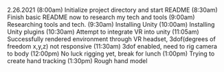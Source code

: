 2.26.2021
(8:00am) Initialize project directory and start README
(8:30am) Finish basic README now to research my tech and tools
(9:00am) Researching tools and tech.
(9:30am) Installing Unity 
(10:00am) Installing Unity plugins 
(10:30am) Attempt to integrate VR into unity 
(11:05am) Successfully rendered environment through VR headset, 3dof(degrees of freedom x,y,z) not responsive
(11:30am) 3dof enabled, need to rig camera to body
(12:00pm) No luck rigging yet, break for lunch
(1:00pm) Trying to create hand tracking
(1:30pm) Rough hand model
